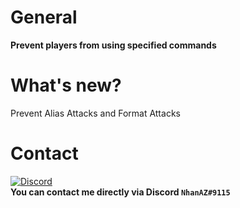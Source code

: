 # General
**Prevent players from using specified commands**

# What's new?
Prevent Alias Attacks and Format Attacks

# Contact
[![Discord](https://img.shields.io/discord/986553214889517088?label=discord&color=7289DA&logo=discord)](https://discord.gg/j2X83ujT6c)\
**You can contact me directly via Discord `NhanAZ#9115`**

<!--
- TODO: Implement some of the features available on this plugin
+ @see https://github.com/TwistedAsylumMC/CommandBlockerX
+ @see https://github.com/TitaniumLB6571/TitanCommandBlocker
+ @see https://github.com/fernanACM/WorldCommandBlocker
+ @see https://github.com/Laith98Dev/BanCommands
-->
